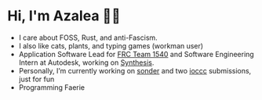 # Hi, I'm Azalea 🏳️‍⚧️
- I care about FOSS, Rust, and anti-Fascism.
- I also like cats, plants, and typing games (workman user)
- Application Software Lead for [FRC Team 1540](https://www.team1540.org/) and Software Engineering Intern at Autodesk, working on [Synthesis](https://github.com/Autodesk/synthesis).
- Personally, I’m currently working on [sonder](https://www.github.com/azaleacolburn/sonder) and two [ioccc](https://www.ioccc.org/) submissions, just for fun
- Programming Faerie
